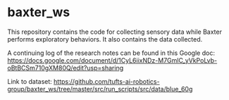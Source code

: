 # baxter_ws
This repository contains the code for collecting sensory data while Baxter performs exploratory behaviors. It also contains the data collected.

A continuing log of the research notes can be found in this Google doc: https://docs.google.com/document/d/1CyL6iixNDz-M7GmlC_yVkPoLvb-oBtBCSm710gXM80Q/edit?usp=sharing

Link to dataset: https://github.com/tufts-ai-robotics-group/baxter_ws/tree/master/src/run_scripts/src/data/blue_60g
